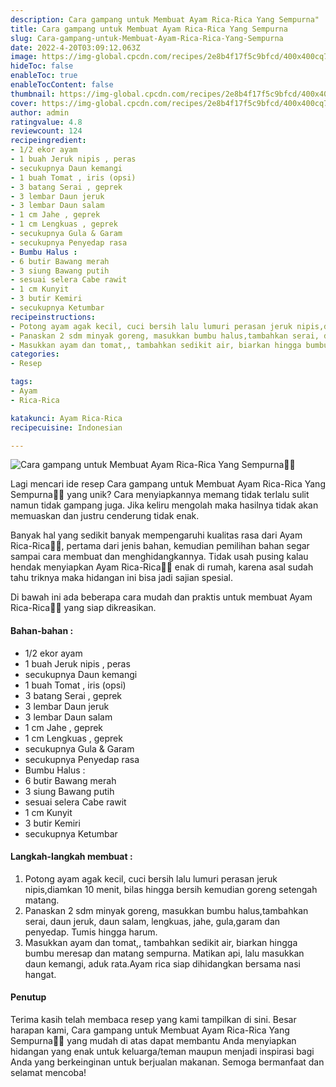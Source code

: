 ```yaml
---
description: Cara gampang untuk Membuat Ayam Rica-Rica Yang Sempurna"
title: Cara gampang untuk Membuat Ayam Rica-Rica Yang Sempurna
slug: Cara-gampang-untuk-Membuat-Ayam-Rica-Rica-Yang-Sempurna
date: 2022-4-20T03:09:12.063Z
image: https://img-global.cpcdn.com/recipes/2e8b4f17f5c9bfcd/400x400cq70/photo.jpg
hideToc: false
enableToc: true
enableTocContent: false
thumbnail: https://img-global.cpcdn.com/recipes/2e8b4f17f5c9bfcd/400x400cq70/photo.jpg
cover: https://img-global.cpcdn.com/recipes/2e8b4f17f5c9bfcd/400x400cq70/photo.jpg
author: admin
ratingvalue: 4.8
reviewcount: 124
recipeingredient:
- 1/2 ekor ayam
- 1 buah Jeruk nipis , peras
- secukupnya Daun kemangi
- 1 buah Tomat , iris (opsi)
- 3 batang Serai , geprek
- 3 lembar Daun jeruk
- 3 lembar Daun salam
- 1 cm Jahe , geprek
- 1 cm Lengkuas , geprek
- secukupnya Gula & Garam
- secukupnya Penyedap rasa
- Bumbu Halus :
- 6 butir Bawang merah
- 3 siung Bawang putih
- sesuai selera Cabe rawit
- 1 cm Kunyit
- 3 butir Kemiri
- secukupnya Ketumbar
recipeinstructions:
- Potong ayam agak kecil, cuci bersih lalu lumuri perasan jeruk nipis,diamkan 10 menit, bilas hingga bersih kemudian goreng setengah matang.
- Panaskan 2 sdm minyak goreng, masukkan bumbu halus,tambahkan serai, daun jeruk, daun salam, lengkuas, jahe, gula,garam dan penyedap. Tumis hingga harum.
- Masukkan ayam dan tomat,, tambahkan sedikit air, biarkan hingga bumbu meresap dan matang sempurna. Matikan api, lalu masukkan daun kemangi, aduk rata.Ayam rica siap dihidangkan bersama nasi hangat.
categories:
- Resep

tags:
- Ayam
- Rica-Rica

katakunci: Ayam Rica-Rica
recipecuisine: Indonesian

---
```


![Cara gampang untuk Membuat Ayam Rica-Rica Yang Sempurna👩‍🍳](https://img-global.cpcdn.com/recipes/2e8b4f17f5c9bfcd/400x400cq70/photo.jpg)

Lagi mencari ide resep Cara gampang untuk Membuat Ayam Rica-Rica Yang Sempurna👩‍🍳 yang unik? Cara menyiapkannya memang tidak terlalu sulit namun tidak gampang juga. Jika keliru mengolah maka hasilnya tidak akan memuaskan dan justru cenderung tidak enak.

Banyak hal yang sedikit banyak mempengaruhi kualitas rasa dari Ayam Rica-Rica👩‍🍳, pertama dari jenis bahan, kemudian pemilihan bahan segar sampai cara membuat dan menghidangkannya. Tidak usah pusing kalau hendak menyiapkan Ayam Rica-Rica👩‍🍳 enak di rumah, karena asal sudah tahu triknya maka hidangan ini bisa jadi sajian spesial.

Di bawah ini ada beberapa cara mudah dan praktis untuk membuat Ayam Rica-Rica👩‍🍳 yang siap dikreasikan.

<!--inarticleads1-->

#### Bahan-bahan :

- 1/2 ekor ayam
- 1 buah Jeruk nipis , peras
- secukupnya Daun kemangi
- 1 buah Tomat , iris (opsi)
- 3 batang Serai , geprek
- 3 lembar Daun jeruk
- 3 lembar Daun salam
- 1 cm Jahe , geprek
- 1 cm Lengkuas , geprek
- secukupnya Gula & Garam
- secukupnya Penyedap rasa
- Bumbu Halus :
- 6 butir Bawang merah
- 3 siung Bawang putih
- sesuai selera Cabe rawit
- 1 cm Kunyit
- 3 butir Kemiri
- secukupnya Ketumbar

<!--inarticleads2-->

#### Langkah-langkah membuat :

1. Potong ayam agak kecil, cuci bersih lalu lumuri perasan jeruk nipis,diamkan 10 menit, bilas hingga bersih kemudian goreng setengah matang.
1. Panaskan 2 sdm minyak goreng, masukkan bumbu halus,tambahkan serai, daun jeruk, daun salam, lengkuas, jahe, gula,garam dan penyedap. Tumis hingga harum.
1. Masukkan ayam dan tomat,, tambahkan sedikit air, biarkan hingga bumbu meresap dan matang sempurna. Matikan api, lalu masukkan daun kemangi, aduk rata.Ayam rica siap dihidangkan bersama nasi hangat.

#### Penutup

Terima kasih telah membaca resep yang kami tampilkan di sini. Besar harapan kami, Cara gampang untuk Membuat Ayam Rica-Rica Yang Sempurna👩‍🍳 yang mudah di atas dapat membantu Anda menyiapkan hidangan yang enak untuk keluarga/teman maupun menjadi inspirasi bagi Anda yang berkeinginan untuk berjualan makanan. Semoga bermanfaat dan selamat mencoba!
